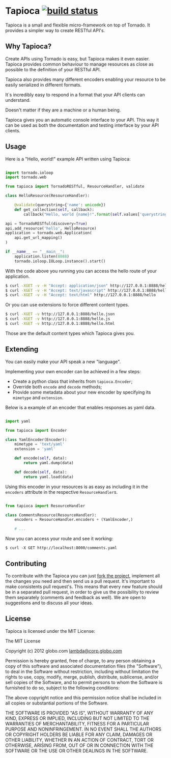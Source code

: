 Tapioca [![build status](https://secure.travis-ci.org/globocom/tapioca.png)](http://travis-ci.org/globocom/tapioca)
=======

Tapioca is a small and flexible micro-framework on top of Tornado.
It provides a simpler way to create RESTful API's.

Why Tapioca?
-----------

Create APIs using Tornado is easy, but Tapioca makes it even easier.
Tapioca provides common behaviour to manage resources as close as possible
to the definition of your RESTful API. 

Tapioca also provides many different encoders enabling your resource 
to be easily serialized in different formats. 

It´s incredibly easy to respond in a format that your API clients can understand. 

Doesn't matter if they are a machine or a human being. 

Tapioca gives you an automatic console interface to your API. This way it can be used
as both the documentation and testing interface by your API clients.

Usage
-----

Here is a "Hello, world!" example API written using Tapioca:

```python

import tornado.ioloop
import tornado.web

from tapioca import TornadoRESTful, ResourceHandler, validate

class HelloResource(ResourceHandler):

    @validate(querystring={'name': unicode})
    def get_collection(self, callback):
        callback("Hello, world {name}!".format(self.values['querystring']))

api = TornadoRESTful(discovery=True)
api.add_resource('hello', HelloResource)
application = tornado.web.Application(
    api.get_url_mapping()
)

if __name__ == "__main__":
    application.listen(8888)
    tornado.ioloop.IOLoop.instance().start()

```

With the code above you running you can access the hello route of your
application.

```bash
$ curl -XGET -v -H "Accept: application/json" http://127.0.0.1:8888/hello
$ curl -XGET -v -H "Accept: text/javascript" http://127.0.0.1:8888/hello
$ curl -XGET -v -H "Accept: text/html" http://127.0.0.1:8888/hello
```

Or you can use extensions to force different content types.

```bash
$ curl -XGET -v http://127.0.0.1:8888/hello.json
$ curl -XGET -v http://127.0.0.1:8888/hello.js
$ curl -XGET -v http://127.0.0.1:8888/hello.html
```

Those are the default content types which Tapioca gives you.


Extending
---------

You can easily make your API speak a new "language". 

Implementing your own encoder can be achieved in a few steps:

* Create a python class that inherits from `tapioca.Encoder`;
* Override both `encode` and `decode` methods;
* Provide some metadata about your new encoder by specifying its `mimetype` and `extension`. 

Below is a example of an encoder that enables responses as yaml data.

```python

import yaml

from tapioca import Encoder

class YamlEncoder(Encoder):
    mimetype = 'text/yaml'
    extension = 'yaml'

    def encode(self, data):
        return yaml.dump(data)

    def decode(self, data):
        return yaml.load(data)

```

Using this encoder in your resources is as easy as including it in the
`encoders` attribute in the respective `ResourceHandler`s.


```python

from tapioca import ResourceHandler

class CommentsResource(ResourceHandler):
    encoders = ResourceHandler.encoders + (YamlEncoder,)

    # ...

```

Now you can access your route and see it working:

    $ curl -X GET http://localhost:8000/comments.yaml


Contributing
------------

To contribute with the Tapioca you can just [fork the project](https://github.com/globocom/tapioca/fork_select), 
implement all the changes you need and then send us a pull request. 
It's important to make consistents pull request's. This means that every new feature should be in a separated 
pull request, in order to give us the possibility to review them separately (comments and feedback as well).
We are open to suggestions and to discuss all your ideas.


License
-------

Tapioca is licensed under the MIT License:

The MIT License

Copyright (c) 2012 globo.com lambda@corp.globo.com

Permission is hereby granted, free of charge, to any person obtaining a copy of
this software and associated documentation files (the "Software"), to deal in
the Software without restriction, including without limitation the rights to
use, copy, modify, merge, publish, distribute, sublicense, and/or sell copies
of the Software, and to permit persons to whom the Software is furnished to do
so, subject to the following conditions:

The above copyright notice and this permission notice shall be included in all
copies or substantial portions of the Software.

THE SOFTWARE IS PROVIDED "AS IS", WITHOUT WARRANTY OF ANY KIND, EXPRESS OR
IMPLIED, INCLUDING BUT NOT LIMITED TO THE WARRANTIES OF MERCHANTABILITY,
FITNESS FOR A PARTICULAR PURPOSE AND NONINFRINGEMENT. IN NO EVENT SHALL THE
AUTHORS OR COPYRIGHT HOLDERS BE LIABLE FOR ANY CLAIM, DAMAGES OR OTHER
LIABILITY, WHETHER IN AN ACTION OF CONTRACT, TORT OR OTHERWISE, ARISING FROM,
OUT OF OR IN CONNECTION WITH THE SOFTWARE OR THE USE OR OTHER DEALINGS IN THE
SOFTWARE.
